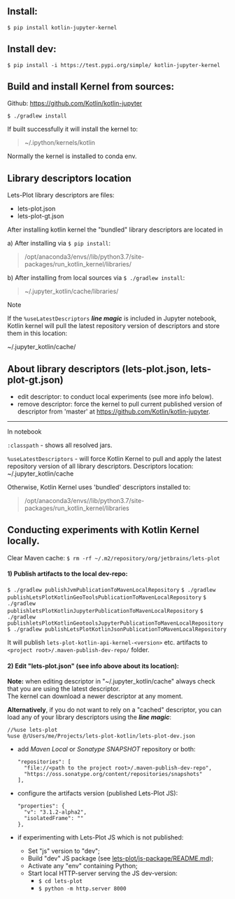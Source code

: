 ## Install:
`$ pip install kotlin-jupyter-kernel`

## Install dev:
`$ pip install -i https://test.pypi.org/simple/ kotlin-jupyter-kernel`

## Build and install Kernel from sources:
Github: https://github.com/Kotlin/kotlin-jupyter

`$ ./gradlew install`

If built successfully it will install the kernel to:   
> ~/.ipython/kernels/kotlin

Normally the kernel is installed to conda env.

## Library descriptors location
Lets-Plot library descriptors are files:
- lets-plot.json
- lets-plot-gt.json

After installing kotlin kernel the "bundled" library descriptors are located in

a) After installing via `$ pip install`:  
> /opt/anaconda3/envs/<env name>/lib/python3.7/site-packages/run_kotlin_kernel/libraries/

b) After installing from local sources via `$ ./gradlew install`:  
> ~/.jupyter_kotlin/cache/libraries/

> [!NOTE]  
> If the `%useLatestDescriptors` **_line magic_** is included in Jupyter notebook,
> Kotlin kernel will pull the latest repository version of descriptors and store them in this location:
>
> ~/.jupyter_kotlin/cache/
         

## About library descriptors (lets-plot.json, lets-plot-gt.json)

 - edit descriptor: to conduct local experiments (see more info below).
 - remove descriptor: force the kernel to pull current published version of descriptor from 'master' at https://github.com/Kotlin/kotlin-jupyter.


--------
In notebook

`:classpath` - shows all resolved jars.

`%useLatestDescriptors` - will force Kotlin Kernel to pull and apply the latest repository version of all library descriptors.
Descriptors location:
~/.jupyter_kotlin/cache

Otherwise, Kotlin Kernel uses 'bundled' descriptors installed to:
> /opt/anaconda3/envs/<env name>/lib/python3.7/site-packages/run_kotlin_kernel/libraries

## Conducting experiments with Kotlin Kernel locally.

Clear Maven cache:
`$ rm -rf ~/.m2/repository/org/jetbrains/lets-plot`                          

#### 1) Publish artifacts to the local dev-repo:

`$ ./gradlew publishJvmPublicationToMavenLocalRepository`
`$ ./gradlew publishLetsPlotKotlinGeoToolsPublicationToMavenLocalRepository`
`$ ./gradlew publishletsPlotKotlinJupyterPublicationToMavenLocalRepository`
`$ ./gradlew publishletsPlotKotlinGeotoolsJupyterPublicationToMavenLocalRepository`
`$ ./gradlew publishLetsPlotKotlinJsonPublicationToMavenLocalRepository`

It will publish `lets-plot-kotlin-api-kernel-<version>` etc. artifacts to `<project root>/.maven-publish-dev-repo/` folder.

#### 2) Edit "lets-plot.json" (see info above about its location):

**Note:** when editing descriptor in "~/.jupyter_kotlin/cache" always check that you are using the latest descriptor.  
The kernel can download a newer descriptor at any moment.


**Alternatively**, if you do not want to rely on a "cached" descriptor, you can load any of your library descriptors using the **_line magic_**:
```
//%use lets-plot
%use @/Users/me/Projects/lets-plot-kotlin/lets-plot-dev.json
```

- add _Maven Local_ or _Sonatype SNAPSHOT_ repository or both:
  ```
  "repositories": [
    "file://<path to the project root>/.maven-publish-dev-repo",
    "https://oss.sonatype.org/content/repositories/snapshots"
  ],
  ```

- configure the artifacts version (published Lets-Plot JS):
  ```
  "properties": {
    "v": "3.1.2-alpha2",
    "isolatedFrame": ""
  },
  ```
- if experimenting with Lets-Plot JS which is not published:
  - Set "js" version to "dev";
  - Build "dev" JS package (see [lets-plot/js-package/README.md](https://github.com/JetBrains/lets-plot/blob/master/js-package/README.md));
  - Activate any "env" containing Python;
  - Start local HTTP-server serving the JS dev-version:
    - `$ cd lets-plot` 
    - `$ python -m http.server 8000`
